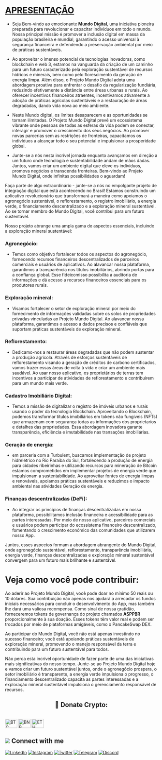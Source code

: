 # [APRESENTAÇÃO](https://www.asppibra.com.br/)

- Seja Bem-vindo ao emocionante **Mundo Digital**, uma iniciativa pioneira preparada para revolucionar e capacitar indivíduos em todo o mundo. Nossa principal missão é promover a inclusão digital em massa da população brasileira e mundial, garantindo o acesso universal à segurança financeira e defendendo a preservação ambiental por meio de práticas sustentáveis.

- Ao aproveitar o imenso potencial de tecnologias inovadoras, como blockchain e web 3, estamos na vanguarda da criação de um caminho para um futuro caracterizado pela exploração sustentável de recursos hídricos e minerais, bem como pelo florescimento da geração de energia limpa. Além disso, o Projeto Mundo Digital adota uma abordagem proativa para enfrentar o desafio da regularização fundiária, reduzindo efetivamente a distância entre áreas urbanas e rurais. Ao oferecer incentivos financeiros atraentes, incentivamos ativamente a adoção de práticas agrícolas sustentáveis e a restauração de áreas degradadas, dando vida nova ao meio ambiente.

- Neste Mundo digital, os limites desaparecem e as oportunidades se tornam ilimitadas. O Projeto Mundo Digital prevê um ecossistema vibrante onde pessoas de todas as esferas da vida podem se conectar, interagir e promover o crescimento dos seus negócios. Ao promover novas parcerias sem as restrições de fronteiras, capacitamos os indivíduos a alcançar todo o seu potencial e impulsionar a prosperidade global.

- Junte-se a nós nesta incrível jornada enquanto avançamos em direção a um futuro onde tecnologia e sustentabilidade andam de mãos dadas. Juntos, vamos criar um ambiente digital que eleve os indivíduos, promova negócios e transcenda fronteiras. Bem-vindo ao Projeto Mundo Digital, onde infinitas possibilidades o aguardam!

Faça parte de algo extraordinário - junte-se a nós no empolgante projeto de integração digital que está acontecendo no Brasil! Estamos construindo um aplicativo revolucionário que transformará a maneira como apoiamos o agronegócio sustentável, o reflorestamento, o registro imobiliário, a energia verde, o financiamento descentralizado e a exploração mineral sustentável. Ao se tornar membro do Mundo Digital, você contribui para um futuro sustentável.

Nosso projeto abrange uma ampla gama de aspectos essenciais, incluindo a exploração mineral sustentável:

### Agronegócio: 

- Temos como objetivo fortalecer todos os aspectos do agronegócio, fornecendo recursos financeiros descentralizados de parceiros comerciais e usuários de aplicativos. Ao alavancar nossa plataforma, garantimos a transparência nos títulos imobiliários, abrindo portas para a confiança global. Esse fideicomisso possibilita a auditoria de informações e dá acesso a recursos financeiros essenciais para os produtores rurais.

### Exploração mineral:

- Visamos fortalecer o setor de exploração mineral por meio do fornecimento de informações validadas sobre os solos de propriedades privadas vinculadas ao Projeto Mundo Digital. Ao alavancar nossa plataforma, garantimos o acesso a dados precisos e confiáveis ​​que suportam práticas sustentáveis ​​de exploração mineral.

### Reflorestamento: 

- Dedicamo-nos a restaurar áreas degradadas que não podem sustentar a produção agrícola. Através de esforços sustentáveis ​​de reflorestamento visando a geração de créditos de carbono certificados, vamos trazer essas áreas de volta à vida e criar um ambiente mais saudável. Ao usar nosso aplicativo, os proprietários de terras tem incentivos a participar de atividades de reflorestamento e contribuirem para um mundo mais verde.

### Cadastro Imobiliário Digital: 

- Temos a missão de digitalizar o registro de imóveis urbanos e rurais usando o poder da tecnologia Blockchain. Aproveitando o Blockchain, podemos transformar títulos imobiliários em tokens não fungíveis (NFTs) que armazenam com segurança todas as informações dos proprietarios e detalhes das propriedades. Essa abordagem inovadora garante transparência, eficiência e imutabilidade nas transações imobiliárias.

### Geração de energia: 

- em parceria com a Turbulent, buscamos implementação de projeto hidrelétrico no Rio Paraíba do Sul, fortalecendo a produção de energia para cidades ribeirinhas e utilizando recursos para mineração de Bitcoin estamos comprometidos em implementar projetos de energia verde que impulsionam a sustentabilidade. Ao aproveitar fontes de energia limpas e renováveis, apoiamos práticas sustentáveis e reduzimos o impacto ambiental nas atividades Geração de energia.

### Finanças descentralizadas (DeFi): 

- Ao integrar os princípios de finanças descentralizadas em nossa plataforma, possibilitamos inclusão financeira e acessibilidade para as partes interessadas. Por meio de nosso aplicativo, parceiros comerciais e usuários podem participar do ecossistema financeiro descentralizado, fomentando o crescimento econômico das comunidades que utilizarem nosso App.

Juntos, esses aspectos formam a abordagem abrangente do Mundo Digital, onde agronegócio sustentável, reflorestamento, transparência imobiliária, energia verde, finanças descentralizadas e exploração mineral sustentável convergem para um futuro mais brilhante e sustentável.

# Veja como você pode contribuir: 

Ao aderir ao Projeto Mundo Digital, você pode doar no mínimo 50 reais ou 10 dólares. Sua contribuição não apenas nos ajudará a arrecadar os fundos iniciais necessários para concluir o desenvolvimento do App, mas também lhe dará uma valiosa recompensa. Como sinal de nossa gratidão, forneceremos tokens de governança do projeto chamados **ASPPBR** proporcionalmente à sua doação. Esses tokens têm valor real e podem ser trocados por meio de plataformas amigáveis, como o PancakeSwap DEX.

Ao participar do Mundo Digital, você não está apenas investindo no sucesso financeiro; você está apoiando práticas sustentáveis ​​de exploração mineral, promovendo o manejo responsável da terra e contribuindo para um futuro sustentável para todos.

Não perca esta incrível oportunidade de fazer parte de uma das iniciativas mais significativas do nosso tempo. Junte-se ao Projeto Mundo Digital hoje e vamos criar um futuro sustentável juntos, onde o agronegócio prospera, o setor imobiliário é transparente, a energia verde impulsiona o progresso, o financiamento descentralizado capacita as partes interessadas e a exploração mineral sustentável impulsiona o gerenciamento responsável de recursos.


## <h2 align="center">🎁 Donate Crypto:</h2>



<div style="display: inline_block"><br>
 <img align="center" alt="BTC" height="30" width="40" src="https://user-images.githubusercontent.com/80177249/180482937-475896ac-4853-470f-80da-dae18bcf7748.svg">
 <img align="center" alt="BNB" height="30" width="40" src="https://user-images.githubusercontent.com/80177249/180481724-2560053f-dcd3-4879-a63f-5801eb373e66.svg">
 <img align="center" alt="ETH" height="30" width="40" src="https://user-images.githubusercontent.com/80177249/180481896-cf45cdde-72f9-4986-8181-9ee64fae126d.svg">
 
 ## <img src="https://img.icons8.com/nolan/25/computer.png"/> Connect with me

[![LinkedIn](https://img.shields.io/badge/linkedin-%230077B5.svg?&style=for-the-badge&logo=linkedin&logoColor=white)](https://linkedin.com/company/asppibra-dao/) 
[![Instagram](https://img.shields.io/badge/Instagram-%23E4405F.svg?style=for-the-badge&logo=Instagram&logoColor=white)](https://instagram.com/asppibra/) 
[![Twitter](https://img.shields.io/badge/twitter-%231DA1F2.svg?&style=for-the-badge&logo=twitter&logoColor=white)](https://twitter.com/ASPPIBRA_ORG) 
[![Telegram](https://img.shields.io/badge/Telegram-2CA5E0?style=for-the-badge&logo=telegram&logoColor=white)](https://t.me/Mundo_Digital_BR)
[![Discord](https://img.shields.io/badge/Discord-7289DA?style=for-the-badge&logo=discord&logoColor=white)](https://discord)

 
</div>